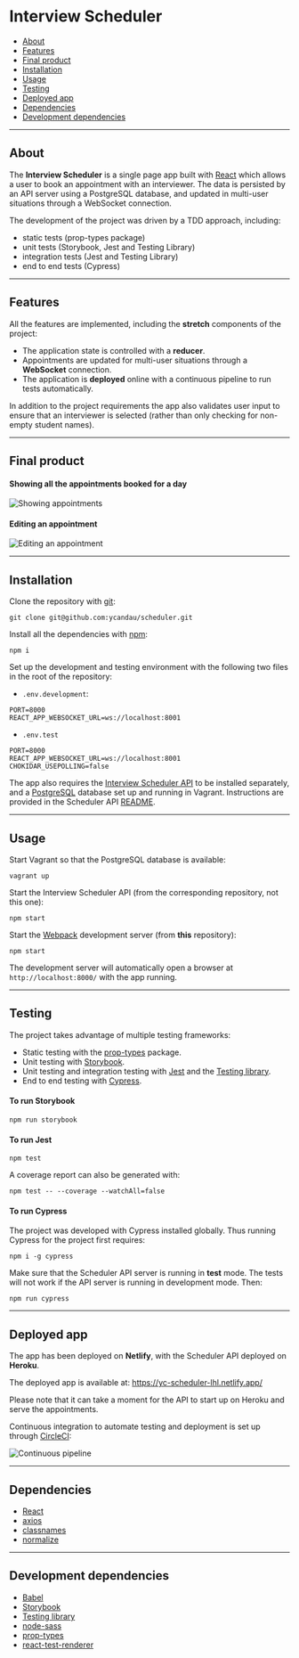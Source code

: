 # Interview Scheduler

- [About](#about)
- [Features](#features)
- [Final product](#final-product)
- [Installation](#installation)
- [Usage](#usage)
- [Testing](#testing)
- [Deployed app](#deployed-app)
- [Dependencies](#dependencies)
- [Development dependencies](#development-dependencies)

---

## About

The **Interview Scheduler** is a single page app built with [React](https://reactjs.org/) which allows a user to book an appointment with an interviewer. The data is persisted by an API server using a PostgreSQL database, and updated in multi-user situations through a WebSocket connection.

The development of the project was driven by a TDD approach, including:

- static tests (prop-types package)
- unit tests (Storybook, Jest and Testing Library)
- integration tests (Jest and Testing Library)
- end to end tests (Cypress)

---

## Features

All the features are implemented, including the **stretch** components of the project:

- The application state is controlled with a **reducer**.
- Appointments are updated for multi-user situations through a **WebSocket** connection.
- The application is **deployed** online with a continuous pipeline to run tests automatically.

In addition to the project requirements the app also validates user input to ensure that an interviewer is selected (rather than only checking for non-empty student names).

---

## Final product

#### Showing all the appointments booked for a day

![Showing appointments](./docs/showing-appts.png)

#### Editing an appointment

![Editing an appointment](./docs/editing-appts.png)

---

## Installation

Clone the repository with [git](https://git-scm.com/):

```shell
git clone git@github.com:ycandau/scheduler.git
```

Install all the dependencies with [npm](https://www.npmjs.com/):

```shell
npm i
```

Set up the development and testing environment with the following two files in the root of the repository:

- `.env.development`:

```shell
PORT=8000
REACT_APP_WEBSOCKET_URL=ws://localhost:8001
```

- `.env.test`

```shell
PORT=8000
REACT_APP_WEBSOCKET_URL=ws://localhost:8001
CHOKIDAR_USEPOLLING=false
```

The app also requires the [Interview Scheduler API](https://github.com/lighthouse-labs/scheduler-api) to be installed separately, and a [PostgreSQL](https://www.postgresql.org/) database set up and running in Vagrant. Instructions are provided in the Scheduler API [README](https://github.com/lighthouse-labs/scheduler-api#readme).

---

## Usage

Start Vagrant so that the PostgreSQL database is available:

```shell
vagrant up
```

Start the Interview Scheduler API (from the corresponding repository, not this one):

```shell
npm start
```

Start the [Webpack](https://webpack.js.org/) development server (from **this** repository):

```shell
npm start
```

The development server will automatically open a browser at `http://localhost:8000/` with the app running.

---

## Testing

The project takes advantage of multiple testing frameworks:

- Static testing with the [prop-types](https://www.npmjs.com/package/prop-types) package.
- Unit testing with [Storybook](https://storybook.js.org/).
- Unit testing and integration testing with [Jest](https://jestjs.io/) and the [Testing library](https://testing-library.com/).
- End to end testing with [Cypress](https://www.cypress.io/).

#### To run Storybook

```shell
npm run storybook
```

#### To run Jest

```shell
npm test
```

A coverage report can also be generated with:

```shell
npm test -- --coverage --watchAll=false
```

#### To run Cypress

The project was developed with Cypress installed globally. Thus running Cypress for the project first requires:

```shell
npm i -g cypress
```

Make sure that the Scheduler API server is running in **test** mode. The tests will not work if the API server is running in development mode. Then:

```shell
npm run cypress
```

---

## Deployed app

The app has been deployed on **Netlify**, with the Scheduler API deployed on **Heroku**.

The deployed app is available at: https://yc-scheduler-lhl.netlify.app/

Please note that it can take a moment for the API to start up on Heroku and serve the appointments.

Continuous integration to automate testing and deployment is set up through [CircleCI](https://circleci.com/):

![Continuous pipeline](./docs/continuous-pipeline.png)

---

## Dependencies

- [React](https://reactjs.org/)
- [axios](https://www.npmjs.com/package/axios)
- [classnames](https://www.npmjs.com/package/classnames)
- [normalize](https://www.npmjs.com/package/normalize)

---

## Development dependencies

- [Babel](https://babeljs.io/)
- [Storybook](https://storybook.js.org/)
- [Testing library](https://testing-library.com/)
- [node-sass](https://www.npmjs.com/package/node-sass)
- [prop-types](https://www.npmjs.com/package/prop-types)
- [react-test-renderer](https://reactjs.org/docs/test-renderer.html)
